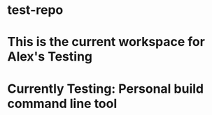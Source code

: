# test-repo

# This is the current workspace for Alex's Testing
# 
# Currently Testing: Personal build command line tool